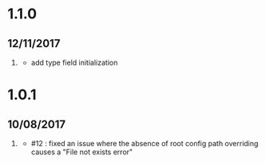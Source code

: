 # 1.1.0
## 12/11/2017

1. [](#feature-1.1.0)
    - add type field initialization

# 1.0.1
## 10/08/2017

1. [](#bugfix-1.0.1)
    - #12 : fixed an issue where the absence of root config path overriding causes a "File not exists error"